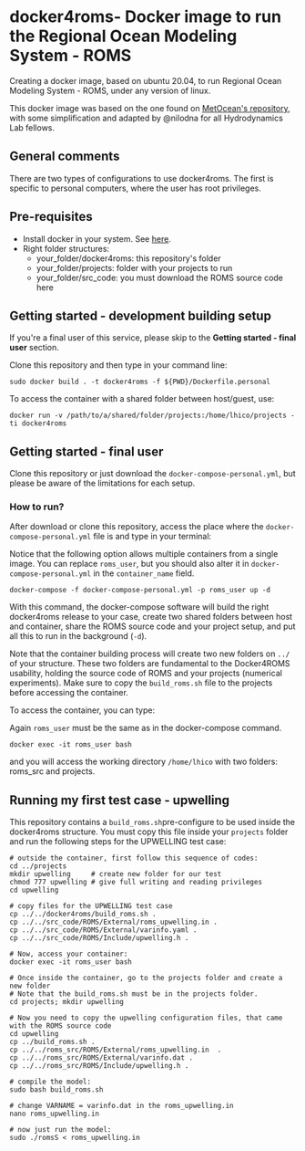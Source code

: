 # docker4roms- Docker image to run the Regional Ocean Modeling System - ROMS

Creating a docker image, based on ubuntu 20.04, to run Regional Ocean Modeling System - ROMS, under any version of linux.


This docker image was based on the one found on [MetOcean's repository](https://github.com/metocean/docker-roms-public), with some simplification
and adapted by @nilodna for all Hydrodynamics Lab fellows.

## General comments

There are two types of configurations to use docker4roms. The first is specific to personal computers, where the user has root privileges. 

## Pre-requisites

- Install docker in your system. See [here](https://docs.docker.com/engine/installation/).
- Right folder structures:
	- your_folder/docker4roms: this repository's folder
	- your_folder/projects: folder with your projects to run
	- your_folder/src_code: you must download the ROMS source code here

## Getting started - development building setup

If you're a final user of this service, please skip to the **Getting started - final user** section.

Clone this repository and then type in your command line:

```
sudo docker build . -t docker4roms -f ${PWD}/Dockerfile.personal
```

To access the container with a shared folder between host/guest, use:

```
docker run -v /path/to/a/shared/folder/projects:/home/lhico/projects -ti docker4roms
```

## Getting started - final user

Clone this repository or just download the ```docker-compose-personal.yml```, but please be aware of the limitations for each setup.

### How to run?

After download or clone this repository, access the place where the ```docker-compose-personal.yml``` file is and type in your terminal:

Notice that the following option allows multiple containers from a single image. You can replace `roms_user`, but you should also alter it in `docker-compose-personal.yml` in the `container_name` field.

```
docker-compose -f docker-compose-personal.yml -p roms_user up -d
```

With this command, the docker-compose software will build the right docker4roms release to your case, create two shared folders between host and container, share the ROMS source code and your project setup, and put all this to run in the background (```-d```). 

Note that the container building process will create two new folders on ```../``` of your structure. These two folders are fundamental to the Docker4ROMS usability, holding the source code of ROMS and your projects (numerical experiments). Make sure to copy the ```build_roms.sh``` file to the projects before accessing the container.

To access the container, you can type:

Again `roms_user` must be the same as in the docker-compose command.
```
docker exec -it roms_user bash
```

and you will access the working directory ```/home/lhico``` with two folders: roms_src and projects.

## Running my first test case - upwelling

This repository contains a ```build_roms.sh```pre-configure to be used inside the docker4roms structure. You must copy this file inside your ```projects``` folder and run the following steps for the UPWELLING test case:

```
# outside the container, first follow this sequence of codes:
cd ../projects 
mkdir upwelling 	# create new folder for our test
chmod 777 upwelling # give full writing and reading privileges
cd upwelling		

# copy files for the UPWELLING test case
cp ../../docker4roms/build_roms.sh .
cp ../../src_code/ROMS/External/roms_upwelling.in .
cp ../../src_code/ROMS/External/varinfo.yaml .
cp ../../src_code/ROMS/Include/upwelling.h .

# Now, access your container:
docker exec -it roms_user bash

# Once inside the container, go to the projects folder and create a new folder
# Note that the build_roms.sh must be in the projects folder.
cd projects; mkdir upwelling

# Now you need to copy the upwelling configuration files, that came with the ROMS source code
cd upwelling
cp ../build_roms.sh .
cp ../../roms_src/ROMS/External/roms_upwelling.in  .
cp ../../roms_src/ROMS/External/varinfo.dat .
cp ../../roms_src/ROMS/Include/upwelling.h .

# compile the model:
sudo bash build_roms.sh

# change VARNAME = varinfo.dat in the roms_upwelling.in
nano roms_upwelling.in

# now just run the model:
sudo ./romsS < roms_upwelling.in
```

